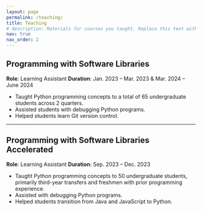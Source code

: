 ```yaml
---
layout: page
permalink: /teaching/
title: Teaching
# description: Materials for courses you taught. Replace this text with your description.
nav: true
nav_order: 2
---
```


## Programming with Software Libraries  
**Role**: Learning Assistant
**Duration**: Jan. 2023 – Mar. 2023 & Mar. 2024 – June 2024

- Taught Python programming concepts to a total of 65 undergraduate students across 2 quarters.
- Assisted students with debugging Python programs.
- Helped students learn Git version control.

---

## Programming with Software Libraries Accelerated 
**Role**: Learning Assistant 
**Duration**: Sep. 2023 – Dec. 2023

- Taught Python programming concepts to 50 undergraduate students, primarily third-year transfers and freshmen with prior programming experience.
- Assisted with debugging Python programs.
- Helped students transition from Java and JavaScript to Python.
